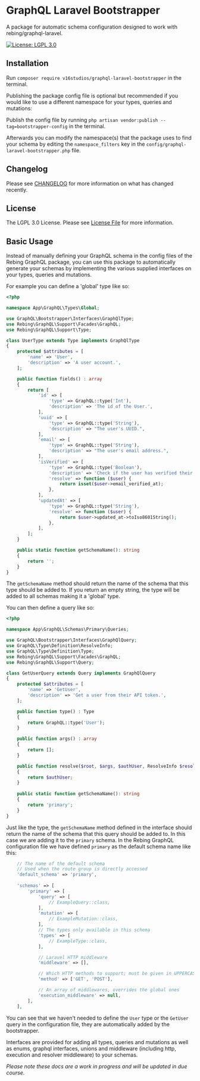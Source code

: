 # GraphQL Laravel Bootstrapper

A package for automatic schema configuration designed to work with rebing/graphql-laravel.

[![License: LGPL 3.0](https://img.shields.io/badge/license-LGPL_3.0-purple)](https://opensource.org/license/lgpl-3-0/)

## Installation

Run `composer require v16studios/graphql-laravel-bootstrapper` in the terminal.

Publishing the package config file is optional but recommended if you would like to use a different namespace for your types, queries and mutations:

Publish the config file by running `php artisan vendor:publish --tag=bootstrapper-config` in the terminal.

Afterwards you can modify the namespace(s) that the package uses to find your schema by editing the `namespace_filters` key in the `config/graphql-laravel-bootstrapper.php` file.

## Changelog

Please see [CHANGELOG](CHANGELOG.md) for more information on what has changed recently.

## License

The LGPL 3.0 License. Please see [License File](LICENSE) for more information.

## Basic Usage

Instead of manually defining your GraphQL schema in the config files of the Rebing GraphQL package, you can use this package to automatically generate your schemas by implementing the various supplied interfaces on your types, queries and mutations.

For example you can define a 'global' type like so:

```php
<?php

namespace App\GraphQL\Types\Global;

use GraphQL\Bootstrapper\Interfaces\GraphQlType;
use Rebing\GraphQL\Support\Facades\GraphQL;
use Rebing\GraphQL\Support\Type;

class UserType extends Type implements GraphQlType
{
    protected $attributes = [
        'name' => 'User',
        'description' => 'A user account.',
    ];

    public function fields() : array
    {
        return [
            'id' => [
                'type' => GraphQL::type('Int'),
                'description' => 'The id of the User.',
            ],
            'uuid' => [
                'type' => GraphQL::type('String'),
                'description' => "The user's UUID.",
            ],
            'email' => [
                'type' => GraphQL::type('String'),
                'description' => "The user's email address.",
            ],
            'isVerified' => [
                'type' => GraphQL::type('Boolean'),
                'description' => 'Check if the user has verified their email address.',
                'resolve' => function ($user) {
                    return isset($user->email_verified_at);
                },
            ],
            'updatedAt' => [
                'type' => GraphQL::type('String'),
                'resolve' => function ($user) {
                    return $user->updated_at->toIso8601String();
                },
            ],
        ];
    }

    public static function getSchemaName(): string
    {
        return '';
    }
}
```
The `getSchemaName` method should return the name of the schema that this type should be added to. If you return an empty string, the type will be added to all schemas making it a 'global' type.

You can then define a query like so:

```php
<?php

namespace App\GraphQL\Schemas\Primary\Queries;

use GraphQL\Bootstrapper\Interfaces\GraphQlQuery;
use GraphQL\Type\Definition\ResolveInfo;
use GraphQL\Type\Definition\Type;
use Rebing\GraphQL\Support\Facades\GraphQL;
use Rebing\GraphQL\Support\Query;

class GetUserQuery extends Query implements GraphQlQuery
{
    protected $attributes = [
        'name' => 'GetUser',
        'description' => 'Get a user from their API token.',
    ];

    public function type() : Type
    {
        return GraphQL::type('User');
    }

    public function args() : array
    {
        return [];
    }

    public function resolve($root, $args, $authUser, ResolveInfo $resolveInfo)
    {
        return $authUser;
    }
    
    public static function getSchemaName(): string
    {
        return 'primary';
    }
}
```
Just like the type, the `getSchemaName` method defined in the interface should return the name of the schema that this query should be added to. In this case we are adding it to the `primary` schema.  In the Rebing GraphQL configuration file we have defined `primary` as the default schema name like this:
```php
    // The name of the default schema
    // Used when the route group is directly accessed
    'default_schema' => 'primary',
    
    'schemas' => [
        'primary' => [
            'query' => [
                // ExampleQuery::class,
            ],
            'mutation' => [
                // ExampleMutation::class,
            ],
            // The types only available in this schema
            'types' => [
                // ExampleType::class,
            ],

            // Laravel HTTP middleware
            'middleware' => [],

            // Which HTTP methods to support; must be given in UPPERCASE!
            'method' => ['GET', 'POST'],

            // An array of middlewares, overrides the global ones
            'execution_middleware' => null,
        ],
    ],
```
You can see that we haven't needed to define the `User` type or the `GetUser` query in the configuration file, they are automatically added by the bootstrapper.

Interfaces are provided for adding all types, queries and mutations as well as enums, graphql interfaces, unions and middleware (including http, execution and resolver middleware) to your schemas.

_Please note these docs are a work in progress and will be updated in due course._

